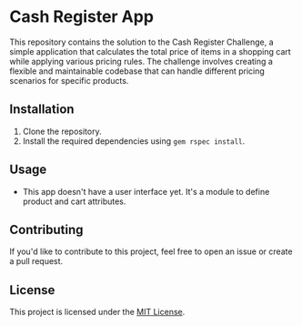 # Cash Register App
This repository contains the solution to the Cash Register Challenge, a simple application that calculates the total price of items in a shopping cart while applying various pricing rules. The challenge involves creating a flexible and maintainable codebase that can handle different pricing scenarios for specific products.

## Installation

1. Clone the repository.
2. Install the required dependencies using `gem rspec install`.
## Usage

- This app doesn't have a user interface yet. It's a module to define product and cart attributes.

## Contributing

If you'd like to contribute to this project, feel free to open an issue or create a pull request.

## License

This project is licensed under the [MIT License](LICENSE).

